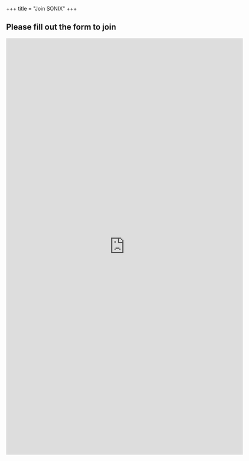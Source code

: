 +++
title = "Join SONIX"
+++

## Please fill out the form to join

<iframe src="https://docs.google.com/forms/d/e/1FAIpQLSfet2TNN3TYwtjFyAzgDPO8udqdOvPEGCEX6umA-1OqknzfSA/viewform?embedded=true" width="640" height="1126" frameborder="0" marginheight="0" marginwidth="0">Loading…</iframe>
